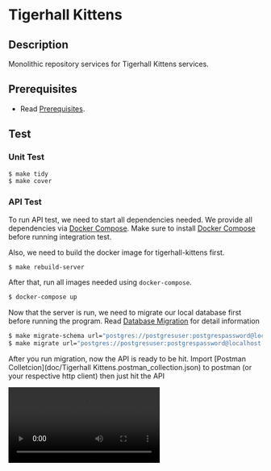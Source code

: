 # Tigerhall Kittens

## Description

Monolithic repository services for Tigerhall Kittens services.

## Prerequisites
- Read [Prerequisites](doc/PREREQUISITES.md).

## Test

### Unit Test

```sh
$ make tidy
$ make cover
```

### API Test

To run API test, we need to start all dependencies needed. We provide all dependencies via [Docker Compose](https://docs.docker.com/compose/).
Make sure to install [Docker Compose](https://docs.docker.com/compose/install/) before running integration test.

Also, we need to build the docker image for tigerhall-kittens first.

```sh
$ make rebuild-server
```

After that, run all images needed using `docker-compose`.

```sh
$ docker-compose up
```

Now that the server is run, we need to migrate our local database first before running the program. Read [Database Migration](doc/DATABASE_MIGRATION.md) for detail information

```sh
$ make migrate-schema url="postgres://postgresuser:postgrespassword@localhost:5432/tigerhall"
$ make migrate url="postgres://postgresuser:postgrespassword@localhost:5432/tigerhall" module=sighting
```

After you run migration, now the API is ready to be hit. Import [Postman Colletcion](doc/Tigerhall Kittens.postman_collection.json) to postman (or your respective http client) then just hit the API

![](doc/testing.mp4)
